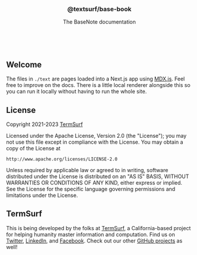 <br/>
<br/>
<br/>
<br/>
<br/>
<br/>
<br/>

<h3 align='center'>@textsurf/base-book</h3>
<p align='center'>
  The BaseNote documentation
</p>

<br/>
<br/>
<br/>

## Welcome

The files in `./text` are pages loaded into a Next.js app using [MDX.js](https://mdxjs.com/). Feel free to improve on the docs. There is a little local renderer alongside this so you can run it locally without having to run the whole site.

## License

Copyright 2021-2023 <a href='https://term.surf'>TermSurf</a>

Licensed under the Apache License, Version 2.0 (the "License"); you may
not use this file except in compliance with the License. You may obtain
a copy of the License at

    http://www.apache.org/licenses/LICENSE-2.0

Unless required by applicable law or agreed to in writing, software
distributed under the License is distributed on an "AS IS" BASIS,
WITHOUT WARRANTIES OR CONDITIONS OF ANY KIND, either express or implied.
See the License for the specific language governing permissions and
limitations under the License.

## TermSurf

This is being developed by the folks at [TermSurf](https://term.surf), a
California-based project for helping humanity master information and
computation. Find us on [Twitter](https://twitter.com/termsurf),
[LinkedIn](https://www.linkedin.com/company/termsurf), and
[Facebook](https://www.facebook.com/termsurf). Check out our other
[GitHub projects](https://github.com/termsurf) as well!
